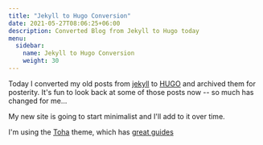 ```yaml
---
title: "Jekyll to Hugo Conversion"
date: 2021-05-27T08:06:25+06:00
description: Converted Blog from Jekyll to Hugo today
menu:
  sidebar:
    name: Jekyll to Hugo Conversion
    weight: 30
---
```


Today I converted my old posts from [jekyll](https://jekyllrb.com/) to [HUGO](https://gohugo.io/) and archived them for posterity. It's fun to look back at some of those posts now -- so much has changed for me...

My new site is going to start minimalist and I'll add to it over time.

I'm using the [Toha](https://github.com/hugo-toha/toha) theme, which has [great guides](https://toha-guides.netlify.app/posts/)
